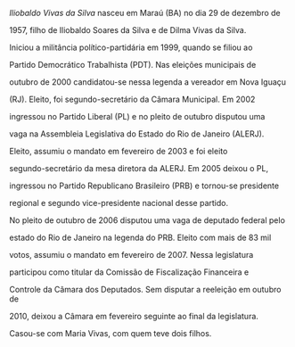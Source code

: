 

*Iliobaldo Vivas da Silva* nasceu em Maraú (BA) no dia 29 de dezembro de

1957, filho de Iliobaldo Soares da Silva e de Dilma Vivas da Silva.



Iniciou a militância político-partidária em 1999, quando se filiou ao

Partido Democrático Trabalhista (PDT). Nas eleições municipais de

outubro de 2000 candidatou-se nessa legenda a vereador em Nova Iguaçu

(RJ). Eleito, foi segundo-secretário da Câmara Municipal. Em 2002

ingressou no Partido Liberal (PL) e no pleito de outubro disputou uma

vaga na Assembleia Legislativa do Estado do Rio de Janeiro (ALERJ).

Eleito, assumiu o mandato em fevereiro de 2003 e foi eleito

segundo-secretário da mesa diretora da ALERJ. Em 2005 deixou o PL,

ingressou no Partido Republicano Brasileiro (PRB) e tornou-se presidente

regional e segundo vice-presidente nacional desse partido.



No pleito de outubro de 2006 disputou uma vaga de deputado federal pelo

estado do Rio de Janeiro na legenda do PRB. Eleito com mais de 83 mil

votos, assumiu o mandato em fevereiro de 2007. Nessa legislatura

participou como titular da Comissão de Fiscalização Financeira e

Controle da Câmara dos Deputados. Sem disputar a reeleição em outubro de

2010, deixou a Câmara em fevereiro seguinte ao final da legislatura.



Casou-se com Maria Vivas, com quem teve dois filhos.



